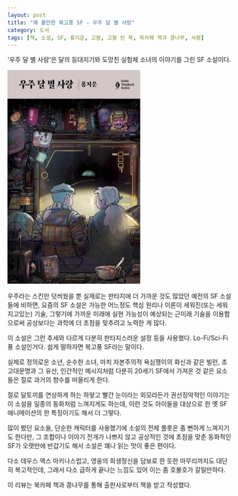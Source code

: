```yaml
---
layout: post
title: "꽤 볼만한 복고풍 SF - 우주 달 별 사랑"
category: 도서
tags: [책, 소설, SF, 홍지운, 고블, 고블 씬 북, 북카페 책과 콩나무, 서평]
---
```


'우주 달 별 사랑'은
달의 등대지기와 도망친 실험체 소녀의 이야기를 그린 SF 소설이다.

![표지](/images/book/space-moon-star-love-book-h480.jpg)

우주라는 스킨만 덧씌웠을 뿐 실제로는 판타지에 더 가까운 것도 많았던 예전의 SF 소설들에 비하면,
요즘의 SF 소설은 가능한 어느정도 핵심 원리나 이론이 세워진(또는 세워지고있는) 기술,
그렇기에 가까운 미래에 실현 가능성이 예상되는 근미래 기술을 이용함으로써
공상보다는 과학에 더 초점을 맞추려고 노력한 게 많다.

이 소설은 그런 추세와 다르게 다분히 판타지스러운 설정 등을 사용했다.
Lo-Fi/Sci-Fi 풍 소설인거다.
쉽게 말하자면 복고풍 SF라는 말이다.

실제로
정의로운 소년,
순수한 소녀,
마치 자본주의적 욕심쟁이의 화신과 같은 빌런,
초고대문명과 그 유산,
인간적인 메시지처럼
다분히 20세기 SF에서 가져온 것 같은 요소들은
절로 과거의 향수를 떠올리게 한다.

절로 달토끼를 연상하게 하는 하얗고 빨간 눈이라는 외모라든가
권선징악적인 이야기는 이 소설을 일종의 동화처럼 느껴지게도 하는데,
이런 것도 아이들을 대상으로 한 옛 SF 애니메이션의 한 특징이기도 해서 더 그렇다.

많이 봤던 요소들, 단순한 캐릭터를 사용했기에
소설의 전체 플롯은 좀 뻔하게 느껴지기도 한다만,
그 조합이나 이야기 전개가 나쁘지 않고
공상적인 것에 초점을 맞춘 동화적인 SF가 오랫만에 반갑기도 해서
소설은 꽤나 읽는 맛이 좋은 편이다.

다소 데우스 엑스 마키나스럽고, 영웅의 희생정신을 담보로 한 듯한 마무리까지도 대단히 복고적인데,
그래서 다소 급하게 끝나는 느낌도 있어 이는 좀 호불호가 갈릴만하다.



<div class="im im-info">
이 리뷰는 북카페 책과 콩나무를 통해 출판사로부터 책을 받고 작성했다.
</div>
